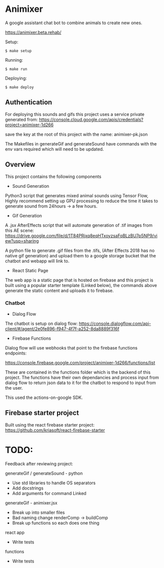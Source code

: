 # Animixer

A google assistant chat bot to combine animals to create new ones.

https://animixer.beta.rehab/

Setup:

```
$ make setup
```
Running:
```
$ make run
```
Deploying:
```
$ make deploy
```

## Authentication

For deploying this sounds and gifs this project uses a service private generated from:
https://console.cloud.google.com/apis/credentials?project=animixer-1d266

save the key at the root of this project with the name:
animixer-pk.json

The Makefiles in generateGif and generateSound have commands with the env vars required which will need to be updated.


## Overview

This project contains the following components

- Sound Generation

Python3 script that generates mixed animal sounds using Tensor Flow, Highly recommend
setting up GPU processing to reduce the time it takes to generate sound from 24hours ->
a few hours.

- Gif Generation

A .jsx AfterEffects script that will automate generation of .tif images from this AE
scene: https://drive.google.com/file/d/1T84PRjxq8eqHTxoyzsaFqBLzBU7p5NP9/view?usp=sharing

A python file to generate .gif files from the .tifs, (After Effects 2018 has no native gif generation) and upload them to a google storage bucket that the chatbot and webapp will
link to.

- React Static Page

The web app is a static page that is hosted on firebase and this project is built using a
popular starter template (Linked below), the commands above generate the static content and uploads it to
firebase.

### Chatbot

- Dialog Flow

The chatbot is setup on dialog flow:
https://console.dialogflow.com/api-client/#/agent/2e0fe896-f947-4f7f-a252-8da8889f316f

- Firebase Functions

Dialog flow will use webhooks that point to the firebase functions endpoints:

https://console.firebase.google.com/project/animixer-1d266/functions/list

These are contained in the functions folder which is the backend of this project. The
functions have their own dependancies and process input from dialog flow to return json
data to it for the chatbot to respond to input from the user.

This used the actions-on-google SDK.

## Firebase starter project

Built using the react firebase starter project: https://github.com/kriasoft/react-firebase-starter

# TODO:

Feedback after reviewing project:

generateGif / generateSound - python

- Use std libraries to handle OS separators
- Add docstrings
- Add arguments for command Linked

generateGif - animixer.jsx

- Break up into smaller files
- Bad naming change renderComp -> buildComp
- Break up functions so each does one thing

react app

- Write tests

functions

- Write tests
